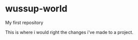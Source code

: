 # wussup-world
My first repository


This is where i would right the changes i've made to a project.
